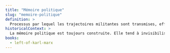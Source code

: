 ```yaml
---
title: "Mémoire politique"
slug: "memoire-politique"
definition: >
  Processus par lequel les trajectoires militantes sont transmises, effacées ou réécrites. Jones est une figure marginalisée dans les récits dominants, ce que souligne Boyce Davies comme symptôme de cette mémoire sélective.
historicalContext: >
  La mémoire politique est toujours construite. Elle tend à invisibiliser les femmes, les personnes racisées et les dissident·es. La redécouverte de figures comme Jones participe à une critique historiographique marxiste et féministe.
books:
  - left-of-karl-marx
---
```


